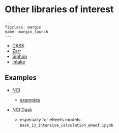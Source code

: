 # Other libraries of interest

```{figure} ../_static/NCI.png
---
figclass: margin
name: margin_launch
---
```

- [DASK](https://dask.org)
- [Zarr](https://zarr.readthedocs.io/en/stable/)
- [Siphon](https://unidata.github.io/siphon/latest/index.html)
- [Intake](https://intake.readthedocs.io/en/latest/)

## Examples

+ [NCI](https://nci-data-training.readthedocs.io/en/latest/_notebook/tds/THREDDS_WMS.html?highlight=ereefs#In-this-notebook:)
  - [examples](https://nci-data-training.readthedocs.io/en/latest/index.html)

+ [NCI Dask](https://opus.nci.org.au/display/Help/examples-dask)
  - especially for eReefs models: `Dask_13_intensive_calculation_eReef.ipynb` 
